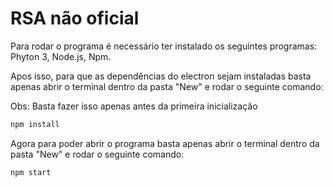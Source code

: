 # RSA não oficial
Para rodar o programa é necessário ter instalado os seguintes programas: Phyton 3, Node.js, Npm.

Apos isso, para que as dependências do electron sejam instaladas basta apenas abrir o terminal dentro da pasta "New" e rodar o seguinte comando:

Obs: Basta fazer isso apenas antes da primeira inicialização
```c
npm install 
```

Agora para poder abrir o programa basta apenas abrir o terminal dentro da pasta "New" e rodar o seguinte comando:

```c
npm start
```
